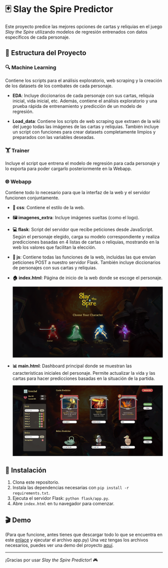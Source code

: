 # 🃏 Slay the Spire Predictor

Este proyecto predice las mejores opciones de cartas y reliquias en el juego *Slay the Spire* utilizando modelos de regresión entrenados con datos específicos de cada personaje.

## 📂 Estructura del Proyecto

### 🔍 Machine Learning
Contiene los scripts para el análisis exploratorio, web scraping y la creación de los datasets de los combates de cada personaje.

- **EDA**: Incluye diccionarios de cada personaje con sus cartas, reliquia inicial, vida inicial, etc. Además, contiene el análisis exploratorio y una prueba rápida de entrenamiento y predicción de un modelo de regresión.
  
- **Load_data**: Contiene los scripts de web scraping que extraen de la wiki del juego todas las imágenes de las cartas y reliquias. También incluye un script con funciones para crear datasets completamente limpios y preparados con las variables deseadas.

### 🏋️ Trainer
Incluye el script que entrena el modelo de regresión para cada personaje y lo exporta para poder cargarlo posteriormente en la Webapp.

### 🌐 Webapp
Contiene todo lo necesario para que la interfaz de la web y el servidor funcionen conjuntamente.

- **🎨 css**: Contiene el estilo de la web.
  
- **🖼️ imagenes_extra**: Incluye imágenes sueltas (como el logo).

- **💻 flask**: Script del servidor que recibe peticiones desde JavaScript. Según el personaje elegido, carga su modelo correspondiente y realiza predicciones basadas en 4 listas de cartas o reliquias, mostrando en la web los valores que facilitan la elección.

- **📜 js**: Contiene todas las funciones de la web, incluidas las que envían peticiones POST a nuestro servidor Flask. También incluye diccionarios de personajes con sus cartas y reliquias.

- **🏠 index.html**: Página de inicio de la web donde se escoge el personaje.

  ![Captura de pantalla de index.html](./WebApp/imagenes_extra/index_image.png)

- **📊 main.html**: Dashboard principal donde se muestran las características iniciales del personaje. Permite actualizar la vida y las cartas para hacer predicciones basadas en la situación de la partida.

  ![Captura de pantalla de main.html](./WebApp/imagenes_extra/main_image.png)

## 🚀 Instalación

1. Clona este repositorio.
2. Instala las dependencias necesarias con `pip install -r requirements.txt`.
3. Ejecuta el servidor Flask: `python flask/app.py`.
4. Abre `index.html` en tu navegador para comenzar.

## 🎬 Demo

(Para que funcione, antes tienes que descargar todo lo que se encuentra en este [enlace]([https://drive.google.com/drive/folders/1M2ZNTsTnOEzqEcOLdyMrnvnXELKaMFMp](https://drive.google.com/drive/folders/1Mwjcs4cMMV7hT14UV3fOFhVuX-5L6Mgh?usp=sharing)) y ejecutar el archivo app.py)
Una vez tengas los archivos necesarios, puedes ver una demo del proyecto [aquí](https://slaythespirepredictor1.on.drv.tw/SlayTheSpirePredictorDemo/Webapp/).

---

¡Gracias por usar *Slay the Spire Predictor*! 🎮
